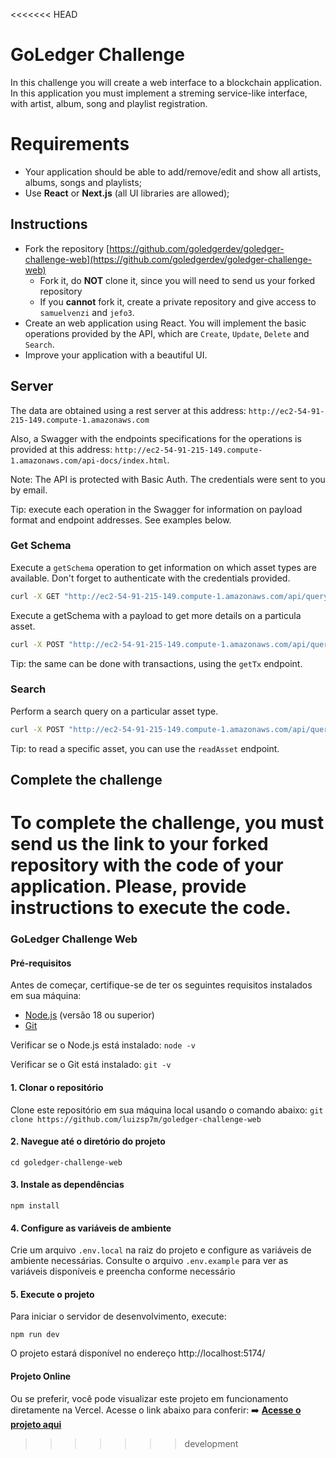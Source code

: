 <<<<<<< HEAD
# GoLedger Challenge

In this challenge you will create a web interface to a blockchain application. In this application you must implement a streming service-like interface, with artist, album, song and playlist registration.

# Requirements

- Your application should be able to add/remove/edit and show all artists, albums, songs and playlists;
- Use **React** or **Next.js** (all UI libraries are allowed);

## Instructions

- Fork the repository [https://github.com/goledgerdev/goledger-challenge-web](https://github.com/goledgerdev/goledger-challenge-web)
    - Fork it, do **NOT** clone it, since you will need to send us your forked repository
    - If you **cannot** fork it, create a private repository and give access to `samuelvenzi` and `jefo3`.
- Create an web application using React. You will implement the basic operations provided by the API, which are `Create`, `Update`, `Delete` and `Search`.
- Improve your application with a beautiful UI.

## Server

The data are obtained using a rest server at this address: `http://ec2-54-91-215-149.compute-1.amazonaws.com`

Also, a Swagger with the endpoints specifications for the operations is provided at this address: `http://ec2-54-91-215-149.compute-1.amazonaws.com/api-docs/index.html`.

Note: The API is protected with Basic Auth. The credentials were sent to you by email.

Tip: execute each operation in the Swagger for information on payload format and endpoint addresses. See examples below.

### Get Schema
Execute a `getSchema` operation to get information on which asset types are available. Don't forget to authenticate with the credentials provided.

```bash
curl -X GET "http://ec2-54-91-215-149.compute-1.amazonaws.com/api/query/getSchema" -H "accept: */*"
```

Execute a getSchema with a payload to get more details on a particula asset.

```bash
curl -X POST "http://ec2-54-91-215-149.compute-1.amazonaws.com/api/query/getSchema" -H "accept: */*" -H "Content-Type: application/json" -d "{\"assetType\":\"artist\"}"
```
Tip: the same can be done with transactions, using the `getTx` endpoint.

### Search
Perform a search query on a particular asset type.
```bash
curl -X POST "http://ec2-54-91-215-149.compute-1.amazonaws.com/api/query/search" -H "accept: */*" -H "Content-Type: application/json" -d "{\"query\":{\"selector\":{\"@assetType\":\"artist\"}}}"
```
Tip: to read a specific asset, you can use the `readAsset` endpoint.

## Complete the challenge

To complete the challenge, you must send us the link to your forked repository with the code of your application. Please, provide instructions to execute the code.
=======
### GoLedger Challenge Web

#### Pré-requisitos

Antes de começar, certifique-se de ter os seguintes requisitos instalados em sua máquina:

- [Node.js](https://nodejs.org/) (versão 18 ou superior)
- [Git](https://git-scm.com/)

Verificar se o Node.js está instalado:
`node -v`

Verificar se o Git está instalado:
`git -v`

#### 1. Clonar o repositório

Clone este repositório em sua máquina local usando o comando abaixo:
`git clone https://github.com/luizsp7m/goledger-challenge-web`

#### 2. Navegue até o diretório do projeto

`cd goledger-challenge-web`

#### 3. Instale as dependências

`npm install`

#### 4. Configure as variáveis de ambiente

Crie um arquivo `.env.local` na raiz do projeto e configure as variáveis de ambiente necessárias. Consulte o arquivo `.env.example` para ver as variáveis disponíveis e preencha conforme necessário

#### 5. Execute o projeto

Para iniciar o servidor de desenvolvimento, execute:

`npm run dev`

O projeto estará disponível no endereço http://localhost:5174/

#### Projeto Online

Ou se preferir, você pode visualizar este projeto em funcionamento diretamente na Vercel. Acesse o link abaixo para conferir:
➡️ **[Acesse o projeto aqui](https://luizoliveira.vercel.app/)**
>>>>>>> development
